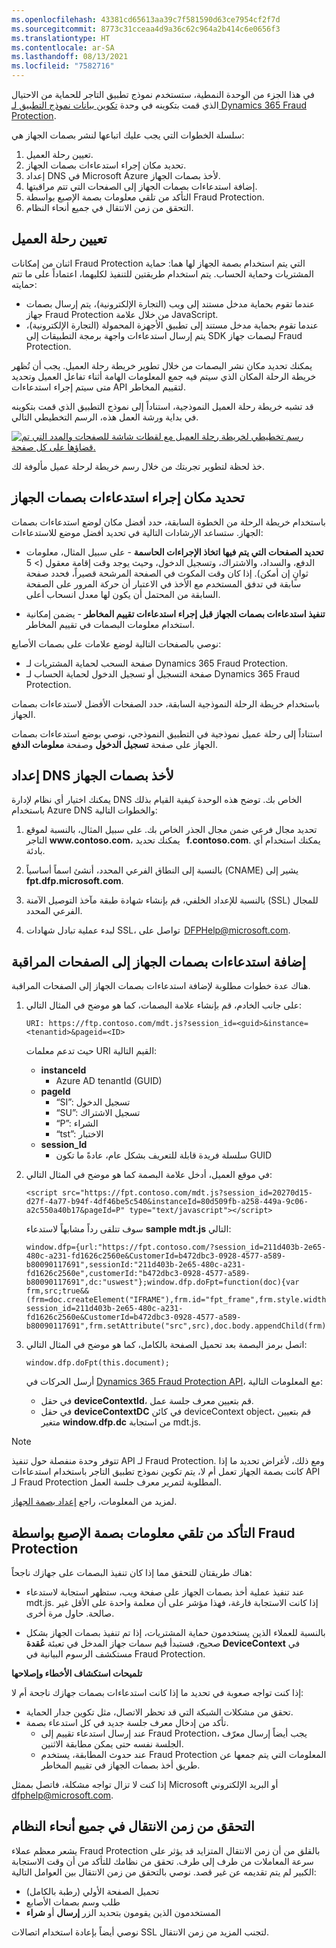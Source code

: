 ```yaml
---
ms.openlocfilehash: 43381cd65613aa39c7f581590d63ce7954cf2f7d
ms.sourcegitcommit: 8773c31cceaa4d9a36c62c964a2b414c6e0656f3
ms.translationtype: HT
ms.contentlocale: ar-SA
ms.lasthandoff: 08/13/2021
ms.locfileid: "7582716"
---
```

في هذا الجزء من الوحدة النمطية، ستستخدم نموذج تطبيق التاجر للحماية من الاحتيال الذي قمت بتكوينه في وحدة [تكوين بيانات نموذج التطبيق لـ Dynamics 365 Fraud Protection]( /learn/modules/configure-sample-app-fraud-protection/?azure-portal=true).  

سلسلة الخطوات التي يجب عليك اتباعها لنشر بصمات الجهاز هي:

1. تعيين رحلة العميل. 
2. تحديد مكان إجراء استدعاءات بصمات الجهاز.
3. إعداد DNS في Microsoft Azure لأخذ بصمات الجهاز.
4. إضافة استدعاءات بصمات الجهاز إلى الصفحات التي تتم مراقبتها.
5. التأكد من تلقي معلومات بصمة الإصبع بواسطة Fraud Protection.
6. التحقق من زمن الانتقال في جميع أنحاء النظام. 

## <a name="map-the-customers-journey"></a>تعيين رحلة العميل
اثنان من إمكانات Fraud Protection التي يتم استخدام بصمة الجهاز لها هما: حماية المشتريات وحماية الحساب. يتم استخدام طريقتين للتنفيذ لكليهما، اعتماداً على ما تتم حمايته:

- عندما تقوم بحماية مدخل مستند إلى ويب (التجارة الإلكترونية)، يتم إرسال بصمات جهاز Fraud Protection من خلال علامة JavaScript.
- عندما تقوم بحماية مدخل مستند إلى تطبيق الأجهزة المحمولة (التجارة الإلكترونية)، يتم إرسال استدعاءات واجهة برمجة التطبيقات إلى SDK لبصمات جهاز Fraud Protection.

يمكنك تحديد مكان نشر البصمات من خلال تطوير خريطة رحلة العميل. يجب أن تُظهر خريطة الرحلة المكان الذي سيتم فيه جمع المعلومات الهامة أثناء تفاعل العميل وتحديد متى سيتم إجراء استدعاءات API لتقييم المخاطر. 

قد تشبه خريطة رحلة العميل النموذجية، استناداً إلى نموذج التطبيق الذي قمت بتكوينه في بداية ورشة العمل هذه، الرسم التخطيطي التالي.

[ ![رسم تخطيطي لخريطة رحلة العميل مع لقطات شاشة للصفحات والمدد التي تم قضاؤها على كل صفحة.](../media/customer-journey.png) ](../media/customer-journey.png#lightbox)

خذ لحظة لتطوير تجربتك من خلال رسم خريطة لرحلة عميل مألوفة لك. 

## <a name="identify-where-to-place-device-fingerprinting-calls"></a>تحديد مكان إجراء استدعاءات بصمات الجهاز 
باستخدام خريطة الرحلة من الخطوة السابقة، حدد أفضل مكان لوضع استدعاءات بصمات الجهاز. ستساعد الإرشادات التالية في تحديد أفضل موضع للاستدعاءات:

- **تحديد الصفحات التي يتم فيها اتخاذ الإجراءات الحاسمة** - على سبيل المثال، معلومات الدفع، والسداد، والاشتراك، وتسجيل الدخول، وحيث يوجد وقت إقامة معقول (> 5 ثوانٍ إن أمكن). إذا كان وقت المكوث في الصفحة المرشحة قصيراً، فحدد صفحة سابقة في تدفق المستخدم مع الأخذ في الاعتبار أن حركة المرور على الصفحة السابقة من المحتمل أن يكون لها معدل انسحاب أعلى. 

- **تنفيذ استدعاءات بصمات الجهاز قبل إجراء استدعاءات تقييم المخاطر** - يضمن إمكانية استخدام معلومات البصمات في تقييم المخاطر.

نوصي بالصفحات التالية لوضع علامات على بصمات الأصابع:

- صفحة السحب لحماية المشتريات لـ Dynamics 365 Fraud Protection.
- صفحة التسجيل أو تسجيل الدخول لحماية الحساب لـ Dynamics 365 Fraud Protection.

باستخدام خريطة الرحلة النموذجية السابقة، حدد الصفحات الأفضل لاستدعاءات بصمات الجهاز. 

استناداً إلى رحلة عميل نموذجية في التطبيق النموذجي، نوصي بوضع استدعاءات بصمات الجهاز على صفحة **تسجيل الدخول** وصفحة **معلومات الدفع**.
 
## <a name="set-up-your-dns-for-device-fingerprinting"></a>إعداد DNS لأخذ بصمات الجهاز
يمكنك اختيار أي نظام لإدارة DNS الخاص بك. توضح هذه الوحدة كيفية القيام بذلك باستخدام Azure DNS والخطوات التالية:

1. تحديد مجال فرعي ضمن مجال الجذر الخاص بك. على سبيل المثال، بالنسبة لموقع التاجر **www\.contoso\.com**، يمكنك تحديد   **f.contoso.com**. يمكنك استخدام أي بادئة. 

2. بالنسبة إلى النطاق الفرعي المحدد، أنشئ اسماً أساسياً (CNAME) يشير إلى **fpt.dfp.microsoft.com**. 

3. بالنسبة للإعداد الخلفي، قم بإنشاء شهادة طبقة مآخذ التوصيل الآمنة (SSL) للمجال الفرعي المحدد. 

4. لبدء عملية تبادل شهادات SSL، تواصل على  [DFPHelp@microsoft.com](mailto:DFPHelp@microsoft.com).

## <a name="add-device-fingerprinting-calls-to-the-monitored-pages"></a>إضافة استدعاءات بصمات الجهاز إلى الصفحات المراقبة 
هناك عدة خطوات مطلوبة لإضافة استدعاءات بصمات الجهاز إلى الصفحات المراقبة. 

1. على جانب الخادم، قم بإنشاء علامة البصمات، كما هو موضح في المثال التالي: 
    ```
    URI: https://ftp.contoso.com/mdt.js?session_id=<guid>&instance=<tenantid>&pageid=<ID>
    ``` 
    
    حيث تدعم معلمات URI القيم التالية:

    - **instanceId**
        - Azure AD ‏tenantId ‏(GUID) 
    - **pageId**    
        - “SI”: تسجيل الدخول 
        - “SU”: تسجيل الاشتراك 
        - “P”: الشراء 
        - “tst”: الاختبار 
    - **session_Id**    
        - سلسلة فريدة قابلة للتعريف بشكل عام، عادةً ما تكون GUID 
        
2. في موقع العميل، أدخل علامة البصمة كما هو موضح في المثال التالي: 
 
    ```
    <script src="https://fpt.contoso.com/mdt.js?session_id=20270d15-d27f-4a77-b94f-4df46be5c540&instanceId=80d509fb-a258-449a-9c06-a2c550a40b17&pageId=P" type="text/javascript"></script>
    ```
   
   سوف تتلقى رداً مشابهاً لاستدعاء **sample mdt.js** التالي: 

    ```
    window.dfp={url:"https://fpt.contoso.com/?session_id=211d403b-2e65-480c-a231-fd1626c2560e&CustomerId=b472dbc3-0928-4577-a589-b80090117691",sessionId:"211d403b-2e65-480c-a231-fd1626c2560e",customerId:"b472dbc3-0928-4577-a589-b80090117691",dc:"uswest"};window.dfp.doFpt=function(doc){var frm,src;true&&(frm=doc.createElement("IFRAME"),frm.id="fpt_frame",frm.style.width="1px",frm.style.height="1px",frm.style.position="absolute",frm.style.visibility="hidden",frm.style.left="10px",frm.style.bottom="0px",frm.setAttribute("style","color:#000000;float:left;visibility:hidden;position:absolute;top:-100;left:-200;border:0px"),src="https://Your_Sub_Domain/?session_id=211d403b-2e65-480c-a231-fd1626c2560e&CustomerId=b472dbc3-0928-4577-a589-b80090117691",frm.setAttribute("src",src),doc.body.appendChild(frm))};
    ```

4.  اتصل برمز البصمة بعد تحميل الصفحة بالكامل، كما هو موضح في المثال التالي:

    ```
    window.dfp.doFpt(this.document); 
    ```
 
    أرسل الحركات في [Dynamics 365 Fraud Protection ‏API]( https://apidocs.microsoft.com/services/?azure-portal=true)، مع المعلومات التالية:

    - في حقل **deviceContextId**، قم بتعيين معرف جلسة عمل. 
    - في حقل **deviceContextDC** في كائن deviceContext object، قم بتعيين متغير **window.dfp.dc** من استجابة mdt.js. 

> [!NOTE]
> تتوفر وحدة منفصلة حول تنفيذ API لـ Fraud Protection. ومع ذلك، لأغراض تحديد ما إذا كانت بصمة الجهاز تعمل أم لا، يتم تكوين نموذج تطبيق التاجر باستخدام استدعاءات API لـ Fraud Protection المطلوبة لتمرير معرف جلسة العمل.

لمزيد من المعلومات، راجع [إعداد بصمة الجهاز]( /dynamics365/fraud-protection/device-fingerprinting/?azure-portal=true).

## <a name="confirm-that-fingerprint-information-is-being-received-by-fraud-protection"></a>التأكد من تلقي معلومات بصمة الإصبع بواسطة Fraud Protection
هناك طريقتان للتحقق مما إذا كان تنفيذ البصمات على جهازك ناجحاً: 

- عند تنفيذ عملية أخذ بصمات الجهاز على صفحة ويب، ستظهر استجابة لاستدعاء mdt.js. إذا كانت الاستجابة فارغة، فهذا مؤشر على أن معلمة واحدة على الأقل غير صالحة. حاول مرة أخرى. 

- بالنسبة للعملاء الذين يستخدمون حماية المشتريات، إذا تم تنفيذ بصمات الجهاز بشكل صحيح، فستبدأ قيم سمات جهاز المدخل في تعبئة **عُقدة DeviceContext** في مستكشف الرسوم البيانية في Fraud Protection.

**تلميحات استكشاف الأخطاء وإصلاحها** 

إذا كنت تواجه صعوبة في تحديد ما إذا كانت استدعاءات بصمات جهازك ناجحة أم لا:

- تحقق من مشكلات الشبكة التي قد تحظر الاتصال، مثل تكوين جدار الحماية. 
- تأكد من إدخال معرف جلسة جديد في كل استدعاء بصمة. 
  - عند إرسال استدعاء تقييم إلى Fraud Protection، يجب أيضاً إرسال معرّف الجلسة نفسه حتى يمكن مطابقة الاثنين. 
  - عند حدوث المطابقة، يستخدم Fraud Protection المعلومات التي يتم جمعها عن طريق أخذ بصمات الجهاز في تقييم المخاطر.  

إذا كنت لا تزال تواجه مشكلة، فاتصل بممثل Microsoft أو البريد الإلكتروني [dfphelp@microsoft.com](mailto:DFPHelp@microsoft.com).

## <a name="check-for-latency-throughout-the-system"></a>التحقق من زمن الانتقال في جميع أنحاء النظام 
يشعر معظم عملاء Fraud Protection بالقلق من أن زمن الانتقال المتزايد قد يؤثر على سرعة المعاملات من طرف إلى طرف. تحقق من نظامك للتأكد من أن وقت الاستجابة الكبير لم يتم تقديمه عن غير قصد. نوصي بالتحقق من زمن الانتقال بين العوامل التالية:

- تحميل الصفحة الأولي (رطبة بالكامل) 
- طلب وسم بصمات الأصابع
- المستخدمون الذين يقومون بتحديد الزر **إرسال** أو **شراء**

نوصي أيضاً بإعادة استخدام اتصالات SSL لتجنب المزيد من زمن الانتقال.
